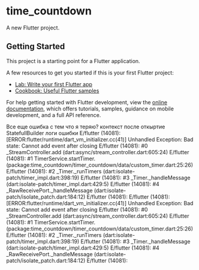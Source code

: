 # time_countdown

A new Flutter project.

## Getting Started

This project is a starting point for a Flutter application.

A few resources to get you started if this is your first Flutter project:

- [Lab: Write your first Flutter app](https://docs.flutter.dev/get-started/codelab)
- [Cookbook: Useful Flutter samples](https://docs.flutter.dev/cookbook)

For help getting started with Flutter development, view the
[online documentation](https://docs.flutter.dev/), which offers tutorials,
samples, guidance on mobile development, and a full API reference.

Все еще ошибка с тем что я теряю? контекст после откыртие StatefullBuilder логи ошибки 
E/flutter (14081): [ERROR:flutter/runtime/dart_vm_initializer.cc(41)] Unhandled Exception: Bad state: Cannot add event after closing
E/flutter (14081): #0      _StreamController.add (dart:async/stream_controller.dart:605:24)
E/flutter (14081): #1      TimerService.startTimer.<anonymous closure> (package:time_countdown/timer_countdown/data/custom_timer.dart:25:26)
E/flutter (14081): #2      _Timer._runTimers (dart:isolate-patch/timer_impl.dart:398:19)
E/flutter (14081): #3      _Timer._handleMessage (dart:isolate-patch/timer_impl.dart:429:5)
E/flutter (14081): #4      _RawReceivePort._handleMessage (dart:isolate-patch/isolate_patch.dart:184:12)
E/flutter (14081): 
E/flutter (14081): [ERROR:flutter/runtime/dart_vm_initializer.cc(41)] Unhandled Exception: Bad state: Cannot add event after closing
E/flutter (14081): #0      _StreamController.add (dart:async/stream_controller.dart:605:24)
E/flutter (14081): #1      TimerService.startTimer.<anonymous closure> (package:time_countdown/timer_countdown/data/custom_timer.dart:25:26)
E/flutter (14081): #2      _Timer._runTimers (dart:isolate-patch/timer_impl.dart:398:19)
E/flutter (14081): #3      _Timer._handleMessage (dart:isolate-patch/timer_impl.dart:429:5)
E/flutter (14081): #4      _RawReceivePort._handleMessage (dart:isolate-patch/isolate_patch.dart:184:12)
E/flutter (14081): 

